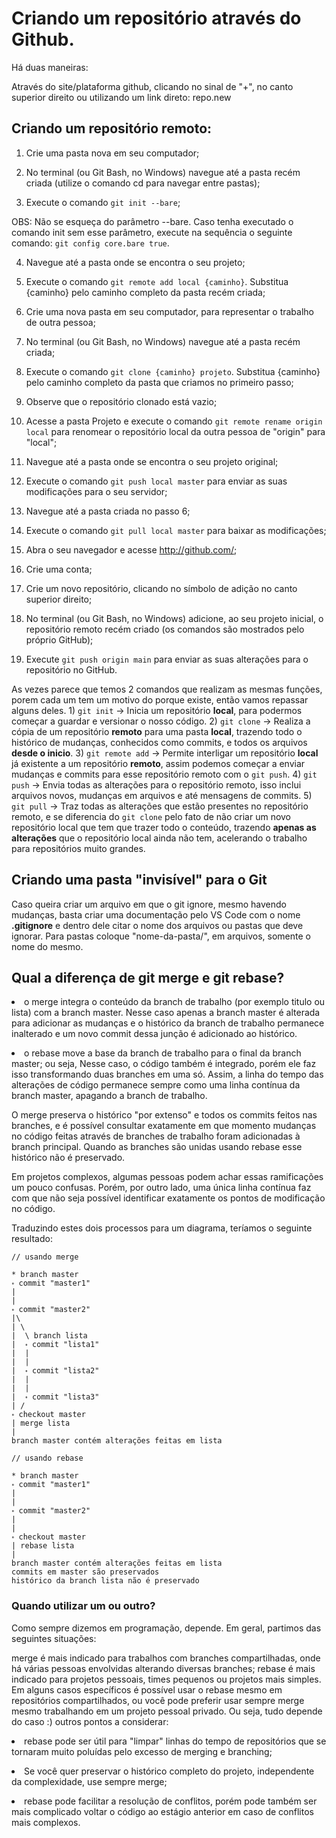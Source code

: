 <h1>Criando um repositório através do Github.</h1>

<p>Há duas maneiras: 

Através do site/plataforma github, clicando no sinal de "+", no canto superior direito ou utilizando um link direto: repo.new</p>

<h2>Criando um repositório remoto:</h2>

1) Crie uma pasta nova em seu computador;

2) No terminal (ou Git Bash, no Windows) navegue até a pasta recém criada (utilize o comando cd para navegar entre pastas);

3) Execute o comando ```git init --bare```;

OBS: Não se esqueça do parâmetro --bare. Caso tenha executado o comando init sem esse parâmetro, execute na sequência o seguinte comando: ```git config core.bare true```.

4) Navegue até a pasta onde se encontra o seu projeto;

5) Execute o comando ```git remote add local {caminho}```. Substitua {caminho} pelo caminho completo da pasta recém criada;

6) Crie uma nova pasta em seu computador, para representar o trabalho de outra pessoa;

7) No terminal (ou Git Bash, no Windows) navegue até a pasta recém criada;

8) Execute o comando ```git clone {caminho} projeto```. Substitua {caminho} pelo caminho completo da pasta que criamos no primeiro passo;

9) Observe que o repositório clonado está vazio;

10) Acesse a pasta Projeto e execute o comando ```git remote rename origin local``` para renomear o repositório local da outra pessoa de "origin" para "local";

11) Navegue até a pasta onde se encontra o seu projeto original;

12) Execute o comando ```git push local master``` para enviar as suas modificações para o seu servidor;

13) Navegue até a pasta criada no passo 6;

14) Execute o comando ```git pull local master``` para baixar as modificações;

15) Abra o seu navegador e acesse http://github.com/;

16) Crie uma conta;

17) Crie um novo repositório, clicando no símbolo de adição no canto superior direito;

18) No terminal (ou Git Bash, no Windows) adicione, ao seu projeto inicial, o repositório remoto recém criado (os comandos são mostrados pelo próprio GitHub);

19) Execute ```git push origin main``` para enviar as suas alterações para o repositório no GitHub.


As vezes parece que temos 2 comandos que realizam as mesmas funções, porem cada um tem um motivo do porque existe, então vamos repassar alguns deles. 1) `git init` -> Inicia um repositório **local**, para podermos começar a guardar e versionar o nosso código. 2) `git clone` -> Realiza a cópia de um repositório **remoto** para uma pasta **local**, trazendo todo o histórico de mudanças, conhecidos como commits, e todos os arquivos **desde o inicio**. 3) `git remote add` -> Permite interligar um repositório **local** já existente a um repositório **remoto**, assim podemos começar a enviar mudanças e commits para esse repositório remoto com o `git push`. 4) `git push` -> Envia todas as alterações para o repositório remoto, isso inclui arquivos novos, mudanças em arquivos e até mensagens de commits. 5) `git pull` -> Traz todas as alterações que estão presentes no repositório remoto, e se diferencia do `git clone` pelo fato de não criar um novo repositório local que tem que trazer todo o conteúdo, trazendo **apenas as alterações** que o repositório local ainda não tem, acelerando o trabalho para repositórios muito grandes.

<h2>Criando uma pasta "invisível" para o Git</h2>

Caso queira criar um arquivo em que o git ignore, mesmo havendo mudanças, basta criar uma documentação pelo VS Code com o nome <strong>.gitignore</strong> e dentro dele citar o nome dos arquivos ou pastas que deve ignorar. Para pastas coloque "nome-da-pasta/", em arquivos, somente o nome do mesmo.

<h2>Qual a diferença de git merge e git rebase?</h2>

<p><li>o merge integra o conteúdo da branch de trabalho (por exemplo titulo ou lista) com a branch master. Nesse caso apenas a branch master é alterada para adicionar as mudanças e o histórico da branch de trabalho permanece inalterado e um novo commit dessa junção é adicionado ao histórico.</li></p>

<p><li>o rebase move a base da branch de trabalho para o final da branch master; ou seja, Nesse caso, o código também é integrado, porém ele faz isso transformando duas branches em uma só. Assim, a linha do tempo das alterações de código permanece sempre como uma linha contínua da branch master, apagando a branch de trabalho.</li></p>

O merge preserva o histórico "por extenso" e todos os commits feitos nas branches, e é possível consultar exatamente em que momento mudanças no código feitas através de branches de trabalho foram adicionadas à branch principal. Quando as branches são unidas usando rebase esse histórico não é preservado.

Em projetos complexos, algumas pessoas podem achar essas ramificações um pouco confusas. Porém, por outro lado, uma única linha contínua faz com que não seja possível identificar exatamente os pontos de modificação no código.

Traduzindo estes dois processos para um diagrama, teríamos o seguinte resultado:

```
// usando merge

* branch master
॰ commit "master1"
|
|
॰ commit "master2"
|\
| \
|  \ branch lista
|  ॰ commit "lista1"
|  |
|  |
|  ॰ commit "lista2"
|  |
|  |
|  ॰ commit "lista3"
| / 
॰ checkout master
| merge lista
|
branch master contém alterações feitas em lista
```

```
// usando rebase

* branch master
॰ commit "master1"
|
|
॰ commit "master2"
|
|
॰ checkout master
| rebase lista
|
branch master contém alterações feitas em lista
commits em master são preservados
histórico da branch lista não é preservado
```
<h3>Quando utilizar um ou outro?</h3>

Como sempre dizemos em programação, depende. Em geral, partimos das seguintes situações:

merge é mais indicado para trabalhos com branches compartilhadas, onde há várias pessoas envolvidas alterando diversas branches;
rebase é mais indicado para projetos pessoais, times pequenos ou projetos mais simples.
Em alguns casos específicos é possível usar o rebase mesmo em repositórios compartilhados, ou você pode preferir usar sempre merge mesmo trabalhando em um projeto pessoal privado. Ou seja, tudo depende do caso :) outros pontos a considerar:

<p><li>rebase pode ser útil para "limpar" linhas do tempo de repositórios que se tornaram muito poluídas pelo excesso de merging e branching;</li></p>

<p><li>Se você quer preservar o histórico completo do projeto, independente da complexidade, use sempre merge;</li></p>

<p><li>rebase pode facilitar a resolução de conflitos, porém pode também ser mais complicado voltar o código ao estágio anterior em caso de conflitos mais complexos.</li></p>
